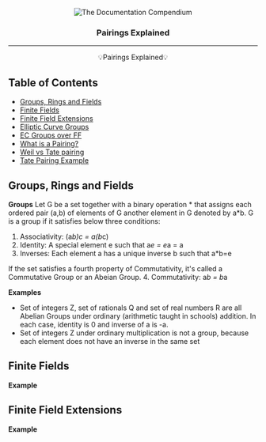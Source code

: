 <p align="center">
 <img src="https://i.imgur.com/rSyq3MW.png" alt="The Documentation Compendium"></a>
</p>

<h3 align="center">Pairings Explained</h3>

<div align="center">

<!--   <a href="https://www.producthunt.com/posts/the-documentation-compendium?utm_source=badge-top-post-badge&utm_medium=badge&utm_souce=badge-the-documentation-compendium" target="_blank"><img src="https://api.producthunt.com/widgets/embed-image/v1/top-post-badge.svg?post_id=157965&theme=dark&period=daily" alt="The Documentation Compendium - Beautiful README templates that people want to read. | Product Hunt Embed" style="width: 250px; height: 54px;" width="250px" height="54px" /></a> -->

</div>

---

<p align = "center">💡Pairings Explained💡</p>

## Table of Contents
- [Groups, Rings and Fields](#groups_rings_and_fields)
- [Finite Fields](#finite_fields)
- [Finite Field Extensions](#finite_field_extensions)
- [Elliptic Curve Groups](#elliptic_curve_groups)
- [EC Groups over FF](#ec_groups_over_ff)
- [What is a Pairing?](#what_is_a_pairing)
- [Weil vs Tate pairing](#weil_vs_tate_pairing)
- [Tate Pairing Example](#weil_vs_tate_pairing)


## Groups, Rings and Fields <a name = "groups_rings_and_fields"></a>
**Groups**
Let G be a set together with a binary operation * that assigns each ordered pair (a,b) of elements of G another element in G denoted by a*b.
G is a group if it satisfies below three conditions:
1. Associativity: (a*b)*c = a*(b*c)
2. Identity: A special element e such that a*e = e*a = a
3. Inverses: Each element a has a unique inverse b such that a*b=e

If the set satisfies a fourth property of Commutativity, it's called a Commutative Group or an Abeian Group.
4. Commutativity: a*b = b*a

**Examples**
- Set of integers Z, set of rationals Q and set of real numbers R are all Abelian Groups under ordinary (arithmetic taught in schools) addition. In each case, identity is 0 and inverse of a is -a.
- Set of integers Z under ordinary multiplication is not a group, because each element does not have an inverse in the same set

## Finite Fields <a name = "finite_fields"></a>
**Example**

## Finite Field Extensions <a name = "finite_field_extensions"></a>
**Example**
